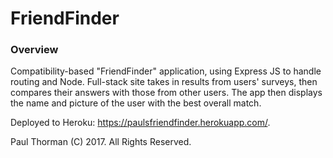 # FriendFinder

### Overview

Compatibility-based "FriendFinder" application, using Express JS to handle routing and Node. Full-stack site takes in results from users' surveys, then compares their answers with those from other users. The app then displays the name and picture of the user with the best overall match.

Deployed to Heroku: https://paulsfriendfinder.herokuapp.com/.

Paul Thorman (C) 2017. All Rights Reserved.
